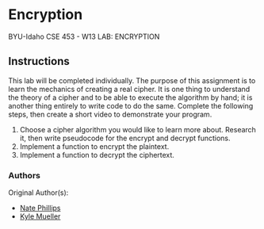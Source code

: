 # Encryption
BYU-Idaho CSE 453 - W13 LAB: ENCRYPTION

## Instructions
This lab will be completed individually. The purpose of this assignment is to learn the mechanics of creating a real cipher. It is one thing to understand the theory of a cipher and to be able to execute the algorithm by hand; it is another thing entirely to write code to do the same. Complete the following steps, then create a short video to demonstrate your program.
1. Choose a cipher algorithm you would like to learn more about. Research it, then write pseudocode for the encrypt and decrypt functions.
2. Implement a function to encrypt the plaintext.
3. Implement a function to decrypt the ciphertext.

### Authors
Original Author(s):
* [Nate Phillips](https://github.com/knathanp)
* [Kyle Mueller](https://github.com/mueller14003)